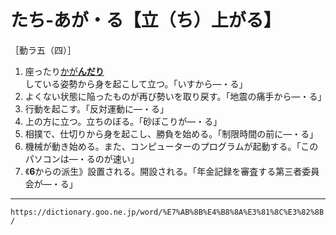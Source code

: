 # たち‐あが・る【立（ち）上がる】

［動ラ五（四）］

1. 座ったり[かが**んだり**](かがむ（屈む）)している姿勢から身を起こして立つ。「いすから―・る」
2. よくない状態に陥ったものが再び勢いを取り戻す。「地震の痛手から―・る」
3. 行動を起こす。「反対運動に―・る」
4. 上の方に立つ。立ちのぼる。「砂ぼこりが―・る」
5. 相撲で、仕切りから身を起こし、勝負を始める。「制限時間の前に―・る」
6. 機械が動き始める。また、コンピューターのプログラムが起動する。「このパソコンは―・るのが速い」
7. 《**6**からの派生》設置される。開設される。「年金記録を審査する第三者委員会が―・る」

---
`https://dictionary.goo.ne.jp/word/%E7%AB%8B%E4%B8%8A%E3%81%8C%E3%82%8B/`